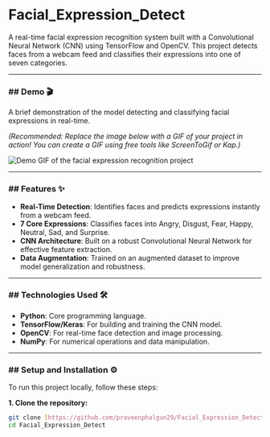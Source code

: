 # Facial_Expression_Detect

A real-time facial expression recognition system built with a Convolutional Neural Network (CNN) using TensorFlow and OpenCV. This project detects faces from a webcam feed and classifies their expressions into one of seven categories.

---

### ## Demo 🎬

A brief demonstration of the model detecting and classifying facial expressions in real-time.

*(Recommended: Replace the image below with a GIF of your project in action! You can create a GIF using free tools like ScreenToGif or Kap.)*

![Demo GIF of the facial expression recognition project](https://media3.giphy.com/media/v1.Y2lkPTc5MGI3NjExcnU5em10cG5yYW55ejYzbHFhZWZtdmxma2Z0d2I3a2dyZmhxa3JmayZlcD12MV9pbnRlcm5hbF9naWZfYnlfaWQmY3Q9Zw/3o7TKSjRrfIPjeiVyE/giphy.gif)

---

### ## Features ✨

* **Real-Time Detection**: Identifies faces and predicts expressions instantly from a webcam feed.
* **7 Core Expressions**: Classifies faces into Angry, Disgust, Fear, Happy, Neutral, Sad, and Surprise.
* **CNN Architecture**: Built on a robust Convolutional Neural Network for effective feature extraction.
* **Data Augmentation**: Trained on an augmented dataset to improve model generalization and robustness.

---

### ## Technologies Used 🛠️

* **Python**: Core programming language.
* **TensorFlow/Keras**: For building and training the CNN model.
* **OpenCV**: For real-time face detection and image processing.
* **NumPy**: For numerical operations and data manipulation.

---

### ## Setup and Installation ⚙️

To run this project locally, follow these steps:

**1. Clone the repository:**
```bash
git clone [https://github.com/praveenphalgun29/Facial_Expression_Detect.git](https://github.com/praveenphalgun29/Facial_Expression_Detect.git)
cd Facial_Expression_Detect
